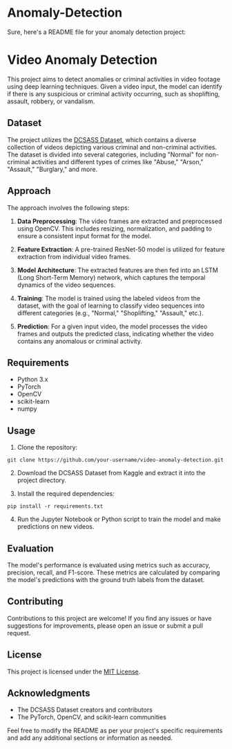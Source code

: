 # Anomaly-Detection

Sure, here's a README file for your anomaly detection project:

# Video Anomaly Detection

This project aims to detect anomalies or criminal activities in video footage using deep learning techniques. Given a video input, the model can identify if there is any suspicious or criminal activity occurring, such as shoplifting, assault, robbery, or vandalism.

## Dataset

The project utilizes the [DCSASS Dataset](https://www.kaggle.com/datasets/mateohervas/dcsass-dataset), which contains a diverse collection of videos depicting various criminal and non-criminal activities. The dataset is divided into several categories, including "Normal" for non-criminal activities and different types of crimes like "Abuse," "Arson," "Assault," "Burglary," and more.

## Approach

The approach involves the following steps:

1. **Data Preprocessing**: The video frames are extracted and preprocessed using OpenCV. This includes resizing, normalization, and padding to ensure a consistent input format for the model.

2. **Feature Extraction**: A pre-trained ResNet-50 model is utilized for feature extraction from individual video frames.

3. **Model Architecture**: The extracted features are then fed into an LSTM (Long Short-Term Memory) network, which captures the temporal dynamics of the video sequences.

4. **Training**: The model is trained using the labeled videos from the dataset, with the goal of learning to classify video sequences into different categories (e.g., "Normal," "Shoplifting," "Assault," etc.).

5. **Prediction**: For a given input video, the model processes the video frames and outputs the predicted class, indicating whether the video contains any anomalous or criminal activity.

## Requirements

- Python 3.x
- PyTorch
- OpenCV
- scikit-learn
- numpy

## Usage

1. Clone the repository:

```
git clone https://github.com/your-username/video-anomaly-detection.git
```

2. Download the DCSASS Dataset from Kaggle and extract it into the project directory.

3. Install the required dependencies:

```
pip install -r requirements.txt
```

4. Run the Jupyter Notebook or Python script to train the model and make predictions on new videos.

## Evaluation

The model's performance is evaluated using metrics such as accuracy, precision, recall, and F1-score. These metrics are calculated by comparing the model's predictions with the ground truth labels from the dataset.

## Contributing

Contributions to this project are welcome! If you find any issues or have suggestions for improvements, please open an issue or submit a pull request.

## License

This project is licensed under the [MIT License](LICENSE).

## Acknowledgments

- The DCSASS Dataset creators and contributors
- The PyTorch, OpenCV, and scikit-learn communities

Feel free to modify the README as per your project's specific requirements and add any additional sections or information as needed.
